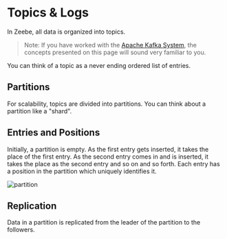 # Topics & Logs

In Zeebe, all data is organized into topics.

> Note: If you have worked with the [Apache Kafka System](https://kafka.apache.org/), the concepts presented on this page will sound very familiar to you.

You can think of a topic as a never ending ordered list of entries.

## Partitions

For scalability, topics are divided into partitions. You can think about a partition like a "shard".

## Entries and Positions

Initially, a partition is empty. As the first entry gets inserted, it takes the place of the first entry. As the second entry comes in and is inserted, it takes the place as the second entry and so on and so forth. Each entry has a position in the partition which uniquely identifies it.

![partition](/basics/partition.png)

## Replication

Data in a partition is replicated from the leader of the partition to the followers.
